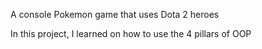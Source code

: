 A console Pokemon game that uses Dota 2 heroes

In this project, I learned on how to use the 4 pillars of OOP

